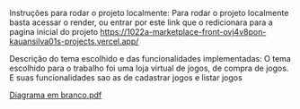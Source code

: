 Instruções para rodar o projeto localmente: Para rodar o projeto localmente basta acessar o render, ou entrar por este link que o redicionara para a pagina inicial do projeto
https://1022a-marketplace-front-ovj4v8pon-kauansilva01s-projects.vercel.app/

Descrição do tema escolhido e das funcionalidades implementadas: O tema escolhido para o trabalho foi uma loja virtual de jogos, de compra de jogos. E suas funcionalidades sao as de cadastrar jogos e listar jogos



[Diagrama em branco.pdf](https://github.com/user-attachments/files/18054258/Diagrama.em.branco.pdf)
